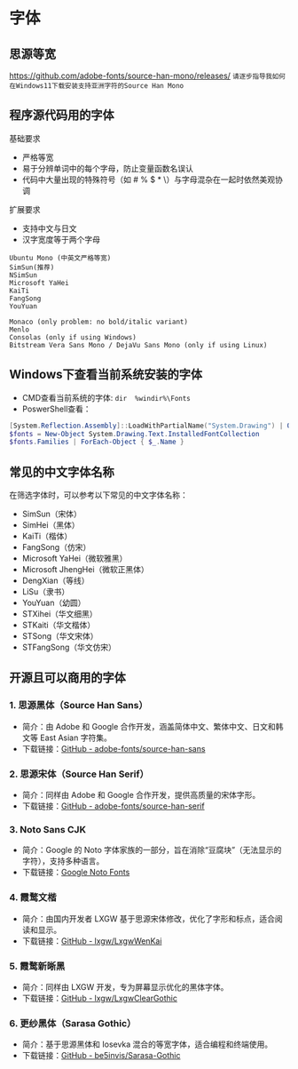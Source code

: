 #  字体

## 思源等宽

https://github.com/adobe-fonts/source-han-mono/releases/
`请逐步指导我如何在Windows11下载安装支持亚洲字符的Source Han Mono`

## 程序源代码用的字体
基础要求
- 严格等宽
- 易于分辨单词中的每个字母，防止变量函数名误认
- 代码中大量出现的特殊符号（如 # % $ * \）与字母混杂在一起时依然美观协调

扩展要求
- 支持中文与日文
- 汉字宽度等于两个字母

```
Ubuntu Mono (中英文严格等宽)
SimSun(推荐)
NSimSun
Microsoft YaHei
KaiTi
FangSong
YouYuan

Monaco (only problem: no bold/italic variant)
Menlo
Consolas (only if using Windows)
Bitstream Vera Sans Mono / DejaVu Sans Mono (only if using Linux)
```
## Windows下查看当前系统安装的字体
- CMD查看当前系统的字体: `dir  %windir%\Fonts`
- PoswerShell查看：
```PowerShell
[System.Reflection.Assembly]::LoadWithPartialName("System.Drawing") | Out-Null
$fonts = New-Object System.Drawing.Text.InstalledFontCollection
$fonts.Families | ForEach-Object { $_.Name }
```


## 常见的中文字体名称
在筛选字体时，可以参考以下常见的中文字体名称：

- SimSun（宋体）
- SimHei（黑体）
- KaiTi（楷体）
- FangSong（仿宋）
- Microsoft YaHei（微软雅黑）
- Microsoft JhengHei（微软正黑体）
- DengXian（等线）
- LiSu（隶书）
- YouYuan（幼圆）
- STXihei（华文细黑）
- STKaiti（华文楷体）
- STSong（华文宋体）
- STFangSong（华文仿宋）

## 开源且可以商用的字体

### 1. 思源黑体（Source Han Sans）

- 简介：由 Adobe 和 Google 合作开发，涵盖简体中文、繁体中文、日文和韩文等 East Asian 字符集。
- 下载链接：[GitHub - adobe-fonts/source-han-sans](https://github.com/adobe-fonts/source-han-sans)

### 2. 思源宋体（Source Han Serif）

- 简介：同样由 Adobe 和 Google 合作开发，提供高质量的宋体字形。
- 下载链接：[GitHub - adobe-fonts/source-han-serif](https://github.com/adobe-fonts/source-han-serif)

### 3. Noto Sans CJK

- 简介：Google 的 Noto 字体家族的一部分，旨在消除“豆腐块”（无法显示的字符），支持多种语言。
- 下载链接：[Google Noto Fonts](https://www.google.com/get/noto/#sans-hans)

### 4. 霞鹜文楷

- 简介：由国内开发者 LXGW 基于思源宋体修改，优化了字形和标点，适合阅读和显示。
- 下载链接：[GitHub - lxgw/LxgwWenKai](https://github.com/lxgw/LxgwWenKai)

### 5. 霞鹜新晰黑

- 简介：同样由 LXGW 开发，专为屏幕显示优化的黑体字体。
- 下载链接：[GitHub - lxgw/LxgwClearGothic](https://github.com/lxgw/LxgwClearGothic)

### 6. 更纱黑体（Sarasa Gothic）

- 简介：基于思源黑体和 Iosevka 混合的等宽字体，适合编程和终端使用。
- 下载链接：[GitHub - be5invis/Sarasa-Gothic](https://github.com/be5invis/Sarasa-Gothic)
